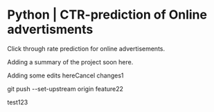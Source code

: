 # Python | CTR-prediction of Online advertisments
Click through rate prediction for online advertisements. 

Adding a summary of the project soon here.

Adding some edits hereCancel changes1

git push --set-upstream origin feature22


test123
